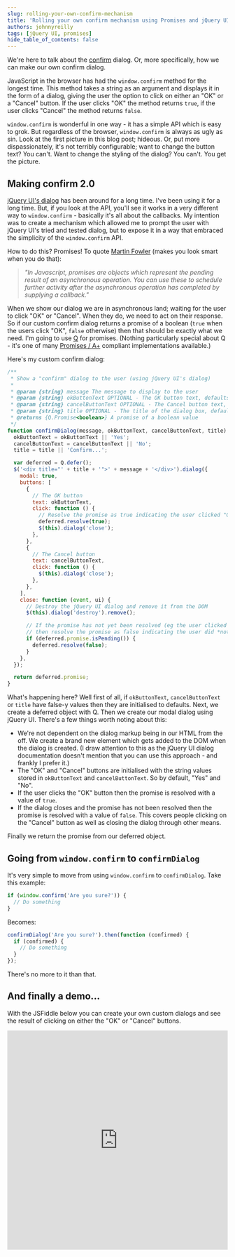 ```yaml
---
slug: rolling-your-own-confirm-mechanism
title: 'Rolling your own confirm mechanism using Promises and jQuery UI'
authors: johnnyreilly
tags: [jQuery UI, promises]
hide_table_of_contents: false
---
```


We're here to talk about the [confirm](https://developer.mozilla.org/en-US/docs/Web/API/Window.confirm) dialog. Or, more specifically, how we can make our own confirm dialog.

<!--truncate-->

JavaScript in the browser has had the `window.confirm` method for the longest time. This method takes a string as an argument and displays it in the form of a dialog, giving the user the option to click on either an "OK" or a "Cancel" button. If the user clicks "OK" the method returns `true`, if the user clicks "Cancel" the method returns `false`.

`window.confirm` is wonderful in one way - it has a simple API which is easy to grok. But regardless of the browser, `window.confirm` is always as ugly as sin. Look at the first picture in this blog post; hideous. Or, put more dispassionately, it's not terribly configurable; want to change the button text? You can't. Want to change the styling of the dialog? You can't. You get the picture.

## Making confirm 2.0

[jQuery UI's dialog](http://jqueryui.com/dialog/#modal-confirmation) has been around for a long time. I've been using it for a long time. But, if you look at the API, you'll see it works in a very different way to `window.confirm` \- basically it's all about the callbacks. My intention was to create a mechanism which allowed me to prompt the user with jQuery UI's tried and tested dialog, but to expose it in a way that embraced the simplicity of the `window.confirm` API.

How to do this? Promises! To quote [Martin Fowler](http://martinfowler.com/bliki/JavascriptPromise.html) (makes you look smart when you do that):

> _"In Javascript, promises are objects which represent the pending result of an asynchronous operation. You can use these to schedule further activity after the asynchronous operation has completed by supplying a callback."_

When we show our dialog we are in asynchronous land; waiting for the user to click "OK" or "Cancel". When they do, we need to act on their response. So if our custom confirm dialog returns a promise of a boolean (`true` when the users click "OK", `false` otherwise) then that should be exactly what we need. I'm going to use [Q](https://github.com/kriskowal/q) for promises. (Nothing particularly special about Q - it's one of many [Promises / A+](https://github.com/promises-aplus/promises-spec/blob/master/implementations/index.md) compliant implementations available.)

Here's my custom confirm dialog:

```js
/**
 * Show a "confirm" dialog to the user (using jQuery UI's dialog)
 *
 * @param {string} message The message to display to the user
 * @param {string} okButtonText OPTIONAL - The OK button text, defaults to "Yes"
 * @param {string} cancelButtonText OPTIONAL - The Cancel button text, defaults to "No"
 * @param {string} title OPTIONAL - The title of the dialog box, defaults to "Confirm..."
 * @returns {Q.Promise<boolean>} A promise of a boolean value
 */
function confirmDialog(message, okButtonText, cancelButtonText, title) {
  okButtonText = okButtonText || 'Yes';
  cancelButtonText = cancelButtonText || 'No';
  title = title || 'Confirm...';

  var deferred = Q.defer();
  $('<div title="' + title + '">' + message + '</div>').dialog({
    modal: true,
    buttons: [
      {
        // The OK button
        text: okButtonText,
        click: function () {
          // Resolve the promise as true indicating the user clicked "OK"
          deferred.resolve(true);
          $(this).dialog('close');
        },
      },
      {
        // The Cancel button
        text: cancelButtonText,
        click: function () {
          $(this).dialog('close');
        },
      },
    ],
    close: function (event, ui) {
      // Destroy the jQuery UI dialog and remove it from the DOM
      $(this).dialog('destroy').remove();

      // If the promise has not yet been resolved (eg the user clicked the close icon)
      // then resolve the promise as false indicating the user did *not* click "OK"
      if (deferred.promise.isPending()) {
        deferred.resolve(false);
      }
    },
  });

  return deferred.promise;
}
```

What's happening here? Well first of all, if `okButtonText`, `cancelButtonText` or `title` have false-y values then they are initialised to defaults. Next, we create a deferred object with Q. Then we create our modal dialog using jQuery UI. There's a few things worth noting about this:

- We're not dependent on the dialog markup being in our HTML from the off. We create a brand new element which gets added to the DOM when the dialog is created. (I draw attention to this as the jQuery UI dialog documentation doesn't mention that you can use this approach - and frankly I prefer it.)
- The "OK" and "Cancel" buttons are initialised with the string values stored in `okButtonText` and `cancelButtonText`. So by default, "Yes" and "No".
- If the user clicks the "OK" button then the promise is resolved with a value of `true`.
- If the dialog closes and the promise has not been resolved then the promise is resolved with a value of `false`. This covers people clicking on the "Cancel" button as well as closing the dialog through other means.

Finally we return the promise from our deferred object.

## Going from `window.confirm` to `confirmDialog`

It's very simple to move from using `window.confirm` to `confirmDialog`. Take this example:

```js
if (window.confirm('Are you sure?')) {
  // Do something
}
```

Becomes:

```js
confirmDialog('Are you sure?').then(function (confirmed) {
  if (confirmed) {
    // Do something
  }
});
```

There's no more to it than that.

## And finally a demo...

With the JSFiddle below you can create your own custom dialogs and see the result of clicking on either the "OK" or "Cancel" buttons.

<iframe width="100%" height="500" src="https://jsfiddle.net/johnny_reilly/ARWL5/embedded/result,js,html,css" allowFullScreen="allowFullScreen" frameBorder="0"></iframe>
